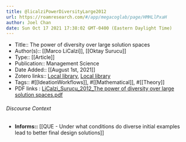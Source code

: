 ```yaml
---
title: @licalziPowerDiversityLarge2012
url: https://roamresearch.com/#/app/megacoglab/page/HMHLlPxaH
author: Joel Chan
date: Sun Oct 17 2021 17:38:02 GMT-0400 (Eastern Daylight Time)
---
```


- Title:: The power of diversity over large solution spaces
- Author(s):: [[Marco LiCalzi]], [[Oktay Surucu]]
- Type:: [[Article]]
- Publication:: Management Science
- Date Added:: [[August 1st, 2021]]
- Zotero links:: [Local library](zotero://select/groups/2451508/items/8C58MID3), [Local library](https://www.zotero.org/groups/2451508/items/8C58MID3)
- Tags:: #[[IdeationWorkflows]], #[[Mathematical]], #[[Theory]]
- PDF links : [LiCalzi_Surucu_2012_The power of diversity over large solution spaces.pdf](zotero://open-pdf/groups/2451508/items/MF7IQTRG)

###### Discourse Context

- **Informs::** [[QUE - Under what conditions do diverse initial examples lead to better final design solutions]]

